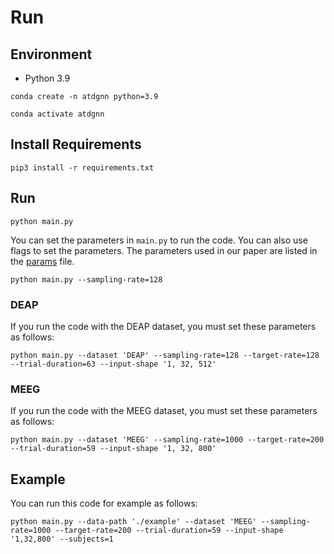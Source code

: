 # Run

## Environment

- Python 3.9

```shell
conda create -n atdgnn python=3.9
```

```shell
conda activate atdgnn
```

## Install Requirements

```shell
pip3 install -r requirements.txt
```

## Run

```shell
python main.py
```

You can set the parameters in `main.py` to run the code. You can also use flags to set the parameters. The parameters used in our paper are listed in the [params](./params.md) file.

```shell
python main.py --sampling-rate=128
```

### DEAP

If you run the code with the DEAP dataset, you must set these parameters as follows:

```shell
python main.py --dataset 'DEAP' --sampling-rate=128 --target-rate=128 --trial-duration=63 --input-shape '1, 32, 512'
```

### MEEG

If you run the code with the MEEG dataset, you must set these parameters as follows:

```shell
python main.py --dataset 'MEEG' --sampling-rate=1000 --target-rate=200 --trial-duration=59 --input-shape '1, 32, 800'
```

## Example

You can run this code for example as follows:

```shell
python main.py --data-path './example' --dataset 'MEEG' --sampling-rate=1000 --target-rate=200 --trial-duration=59 --input-shape '1,32,800' --subjects=1
```